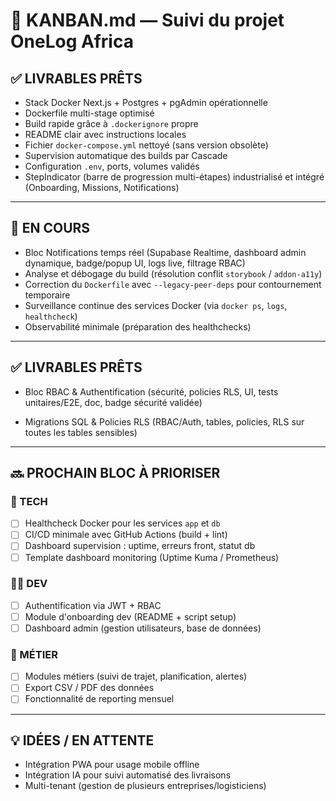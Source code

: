 # 📌 KANBAN.md — Suivi du projet OneLog Africa

## ✅ LIVRABLES PRÊTS
- Stack Docker Next.js + Postgres + pgAdmin opérationnelle
- Dockerfile multi-stage optimisé
- Build rapide grâce à `.dockerignore` propre
- README clair avec instructions locales
- Fichier `docker-compose.yml` nettoyé (sans version obsolète)
- Supervision automatique des builds par Cascade
- Configuration `.env`, ports, volumes validés
- StepIndicator (barre de progression multi-étapes) industrialisé et intégré (Onboarding, Missions, Notifications)

---

## 🚧 EN COURS
- Bloc Notifications temps réel (Supabase Realtime, dashboard admin dynamique, badge/popup UI, logs live, filtrage RBAC)
- Analyse et débogage du build (résolution conflit `storybook` / `addon-a11y`)
- Correction du `Dockerfile` avec `--legacy-peer-deps` pour contournement temporaire
- Surveillance continue des services Docker (via `docker ps`, `logs`, `healthcheck`)
- Observabilité minimale (préparation des healthchecks)

---

## ✅ LIVRABLES PRÊTS
- Bloc RBAC & Authentification (sécurité, policies RLS, UI, tests unitaires/E2E, doc, badge sécurité validée)

- Migrations SQL & Policies RLS (RBAC/Auth, tables, policies, RLS sur toutes les tables sensibles)

---

## 🔜 PROCHAIN BLOC À PRIORISER

### 🔧 TECH
- [ ] Healthcheck Docker pour les services `app` et `db`
- [ ] CI/CD minimale avec GitHub Actions (build + lint)
- [ ] Dashboard supervision : uptime, erreurs front, statut db
- [ ] Template dashboard monitoring (Uptime Kuma / Prometheus)

### 🧑‍💻 DEV
- [ ] Authentification via JWT + RBAC
- [ ] Module d'onboarding dev (README + script setup)
- [ ] Dashboard admin (gestion utilisateurs, base de données)

### 🚚 MÉTIER
- [ ] Modules métiers (suivi de trajet, planification, alertes)
- [ ] Export CSV / PDF des données
- [ ] Fonctionnalité de reporting mensuel

---

## 💡 IDÉES / EN ATTENTE
- Intégration PWA pour usage mobile offline
- Intégration IA pour suivi automatisé des livraisons
- Multi-tenant (gestion de plusieurs entreprises/logisticiens)
